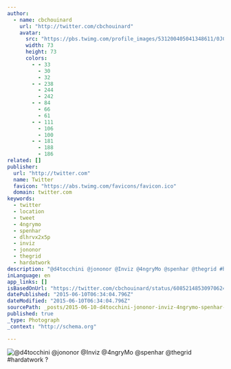 ```yaml
---
author:
  - name: cbchouinard
    url: "http://twitter.com/cbchouinard"
    avatar:
      src: "https://pbs.twimg.com/profile_images/531200405041348611/0JC_ecoj_bigger.jpeg"
      width: 73
      height: 73
      colors:
        - - 33
          - 30
          - 32
        - - 238
          - 244
          - 242
        - - 84
          - 66
          - 61
        - - 111
          - 106
          - 100
        - - 181
          - 188
          - 186
related: []
publisher:
  url: "http://twitter.com"
  name: Twitter
  favicon: "https://abs.twimg.com/favicons/favicon.ico"
  domain: twitter.com
keywords:
  - twitter
  - location
  - tweet
  - 4ngrymo
  - spenhar
  - dlhrvx2x5p
  - inviz
  - jononor
  - thegrid
  - hardatwork
description: "@d4tocchini @jononor @Inviz @4ngryMo @spenhar @thegrid #hardatwork ?"
inLanguage: en
app_links: []
isBasedOnUrl: "https://twitter.com/cbchouinard/status/608521485309706240"
datePublished: "2015-06-10T06:34:04.796Z"
dateModified: "2015-06-10T06:34:04.796Z"
sourcePath: _posts/2015-06-10-d4tocchini-jononor-inviz-4ngrymo-spenhar-thegrid-hard.md
published: true
_type: Photograph
_context: "http://schema.org"

---
```

![&commat;d4tocchini &commat;jononor &commat;Inviz &commat;4ngryMo &commat;spenhar &commat;thegrid &num;hardatwork &quest;](https://pbs.twimg.com/media/CHHnEJ1UYAAAi3-.jpg:large)